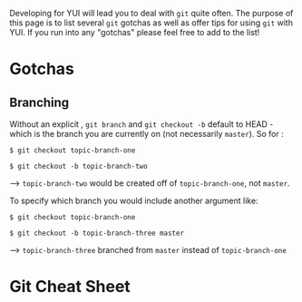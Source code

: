 Developing for YUI will lead you to deal with `git` quite often. The purpose of this page is to list several `git` gotchas as well as offer tips for using `git` with YUI. If you run into any "gotchas" please feel free to add to the list!

Gotchas
======= 

## Branching 

Without an explicit <start point>, `git branch` and `git checkout -b` default to HEAD - which is the branch you are currently on (not necessarily `master`).
So for :

`$ git checkout topic-branch-one`

`$ git checkout -b topic-branch-two`

--> `topic-branch-two` would be created off of `topic-branch-one`, not `master`. 

To specify which branch you would include another argument like:

`$ git checkout topic-branch-one`

`$ git checkout -b topic-branch-three master`

--> `topic-branch-three` branched from `master` instead of `topic-branch-one`



Git Cheat Sheet
===============
